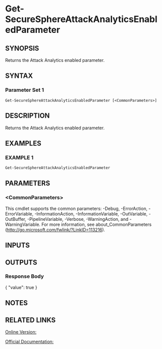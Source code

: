 ﻿# Get-SecureSphereAttackAnalyticsEnabledParameter

## SYNOPSIS
Returns the Attack Analytics enabled parameter.

## SYNTAX

### Parameter Set 1
```
Get-SecureSphereAttackAnalyticsEnabledParameter [<CommonParameters>]
```

## DESCRIPTION
Returns the Attack Analytics enabled parameter.

## EXAMPLES

### EXAMPLE 1

```powershell
Get-SecureSphereAttackAnalyticsEnabledParameter
```

## PARAMETERS

### \<CommonParameters\>
This cmdlet supports the common parameters: -Debug, -ErrorAction, -ErrorVariable, -InformationAction, -InformationVariable, -OutVariable, -OutBuffer, -PipelineVariable, -Verbose, -WarningAction, and -WarningVariable. For more information, see about_CommonParameters (http://go.microsoft.com/fwlink/?LinkID=113216).

## INPUTS

## OUTPUTS

### Response Body
{
"value": true
}

## NOTES

## RELATED LINKS

[Online Version:](https://github.com/akshinmustafayev/SecureSpherePS/tree/master/Documentation)

[Official Documentation:](https://docs.imperva.com/bundle/v13.6-api-reference-guide/page/70382.htm)




